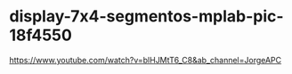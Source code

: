 # display-7x4-segmentos-mplab-pic-18f4550

https://www.youtube.com/watch?v=blHJMtT6_C8&ab_channel=JorgeAPC
